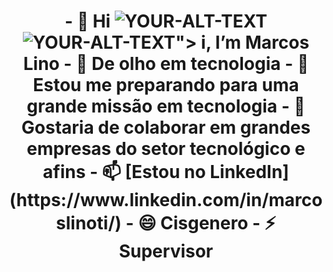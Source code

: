 <h1 align="center"> - 👋 Hi 
 <picture><source media="(prefers-color-scheme: dark)" srcset="YOUR-DARKMODE-IMAGE">
 <source media="(prefers-color-scheme: light)" srcset="YOUR-LIGHTMODE-IMAGE">
 <img alt="YOUR-ALT-TEXT" src="<source media="(prefers-color-scheme: dark)" srcset="YOUR-DARKMODE-IMAGE">
 <source media="(prefers-color-scheme: light)" srcset="YOUR-LIGHTMODE-IMAGE">
 <img alt="YOUR-ALT-TEXT" src="YOUR-DEFAULT-IMAGE">"></picture> 
i, I’m Marcos Lino
- 👀 De olho em tecnologia
- 🌱 Estou me preparando para uma grande missão em tecnologia
- 💞️ Gostaria de colaborar em grandes empresas do setor tecnológico e afins
- 📫 [Estou no LinkedIn] (https://www.linkedin.com/in/marcoslinoti/)
- 😄 Cisgenero
- ⚡ Supervisor

<!---
linomar31/linomar31 is a ✨ special ✨ repository because its `README.md` (this file) appears on your GitHub profile.
You can click the Preview link to take a look at your changes.
--->
